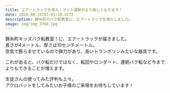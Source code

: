 ```yaml
---
title: エアートラックを導入！マット運動がより楽しくなります！
date: 2024-08-15T01:01:28.417Z
description: 錦糸町のバク転教室に、エアートラックを導入しました。
image: img/img_3764.jpg
---
```

錦糸町キッズバク転教室！に、エアートラックが届きました。\
長さが4メートル、厚さは10センチメートル。\
空気で膨らませているので弾力があり、長いトランポリンみたいな器具です。

これがあると、バク転だけではなく、転回やロンダート、連続バク転など今までよりもできることが増えます。

生徒さんの使ってみた評判も上々。\
アクロバットをしてみたいお子様のご来場をお待ちしています！